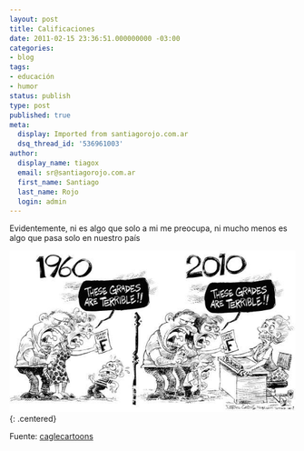 ```yaml
---
layout: post
title: Calificaciones
date: 2011-02-15 23:36:51.000000000 -03:00
categories:
- blog
tags:
- educación
- humor
status: publish
type: post
published: true
meta:
  display: Imported from santiagorojo.com.ar
  dsq_thread_id: '536961003'
author:
  display_name: tiagox
  email: sr@santiagorojo.com.ar
  first_name: Santiago
  last_name: Rojo
  login: admin
---
```

Evidentemente, ni es algo que solo a mi me preocupa, ni mucho menos es algo que
pasa solo en nuestro país

![1960vs2010](/assets/1960vs2010.jpeg "1960vs2010"){: .centered}

Fuente: [caglecartoons](http://www.caglecartoons.com/images/preview/%7Be4e28807-361d-44b2-8681-b42f76405d24%7D.gif)
